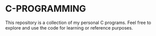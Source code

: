 #  C-PROGRAMMING 

This repository is a collection of my personal C programs. Feel free to explore and use the code for learning or reference purposes.


